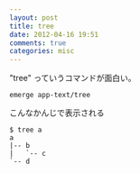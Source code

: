 ```yaml
---
layout: post
title: tree
date: 2012-04-16 19:51
comments: true
categories: misc
---
```


"tree" っていうコマンドが面白い。

    emerge app-text/tree
	
こんなかんじで表示される

    $ tree a
    a
    |-- b
    |   `-- c
    `-- d
